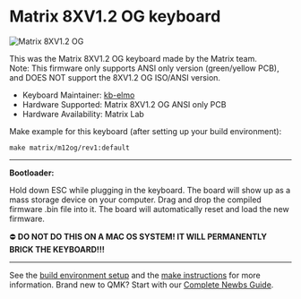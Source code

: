 # Matrix 8XV1.2 OG keyboard

![Matrix 8XV1.2 OG](https://i.imgur.com/NELL6Sbl.jpg)

This was the Matrix 8XV1.2 OG keyboard made by the Matrix team.  
Note: This firmware only supports ANSI only version (green/yellow PCB), and DOES NOT support the 8XV1.2 OG ISO/ANSI version.

* Keyboard Maintainer: [kb-elmo](https://github.com/kb-elmo)
* Hardware Supported: Matrix 8XV1.2 OG ANSI only PCB
* Hardware Availability: Matrix Lab

Make example for this keyboard (after setting up your build environment):

    make matrix/m12og/rev1:default

---
**Bootloader:**  

Hold down ESC while plugging in the keyboard. The board will show up as a mass storage device on your computer. Drag and drop the compiled firmware .bin file into it. The board will automatically reset and load the new firmware.  

:no_entry: **DO NOT DO THIS ON A MAC OS SYSTEM! IT WILL PERMANENTLY BRICK THE KEYBOARD!!!**

---


See the [build environment setup](https://docs.qmk.fm/#/getting_started_build_tools) and the [make instructions](https://docs.qmk.fm/#/getting_started_make_guide) for more information. Brand new to QMK? Start with our [Complete Newbs Guide](https://docs.qmk.fm/#/newbs).
